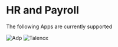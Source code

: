# HR and Payroll

The following Apps are currently supported

<img src="/images/apps/adp-payroll/icon.svg" alt="Adp" class="app-logo" />
<img src="/images/apps/talenox/icon.svg" alt="Talenox" class="app-logo" />
